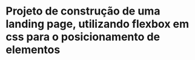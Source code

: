 # Projeto de construção de uma landing page, utilizando flexbox em css para o posicionamento de elementos

